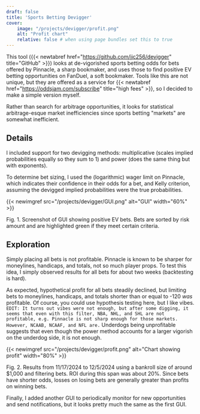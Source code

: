 ```yaml
---
draft: false
title: 'Sports Betting Devigger'
cover:
    image: "/projects/devigger/profit.png"
    alt: "Profit chart"
    relative: false # when using page bundles set this to true
---
```


This tool ({{< newtabref href="https://github.com/jjc256/devigger" title="GitHub" >}}) looks at de-vigorished sports betting odds for bets offered by Pinnacle, a sharp bookmaker, and uses those to find positive EV betting opportunities on FanDuel, a soft bookmaker. Tools like this are not unique, but they are offered as a service for {{< newtabref href="https://oddsjam.com/subscribe" title="high fees" >}}, so I decided to make a simple version myself.

Rather than search for arbitrage opportunities, it looks for statistical arbitrage-esque market inefficiencies since sports betting "markets" are somewhat inefficient.

## Details

I included support for two devigging methods: multiplicative (scales implied probabilities equally so they sum to 1) and power (does the same thing but with exponents).

To determine bet sizing, I used the (logarithmic) wager limit on Pinnacle, which indicates their confidence in their odds for a bet, and Kelly criterion, assuming the devigged implied probabilities were the true probabilities.

{{< newimgref src="/projects/devigger/GUI.png" alt="GUI" width="60%" >}}
<figcaption>Fig. 1. Screenshot of GUI showing positive EV bets. Bets are sorted by risk amount and are highlighted green if they meet certain criteria.</figcaption>

## Exploration

Simply placing all bets is not profitable. Pinnacle is known to be sharper for moneylines, handicaps, and totals, not so much player props. To test this idea, I simply observed results for all bets for about two weeks (backtesting is hard).

As expected, hypothetical profit for all bets steadily declined, but limiting bets to moneylines, handicaps, and totals shorter than or equal to -120 *was* profitable. Of course, you could use hypothesis testing here, but I like vibes. `EDIT: It turns out vibes were not enough, but after some digging, it seems that even with this filter, NBA, NHL, and SHL are not profitable, e.g. Pinnacle is not sharp enough for those markets. However, NCAAB, NCAAF, and NFL are.` Underdogs being unprofitable suggests that even though the power method accounts for a larger vigorish on the underdog side, it is not enough.

{{< newimgref src="/projects/devigger/profit.png" alt="Chart showing profit" width="80%" >}}
<figcaption>Fig. 2. Results from 11/17/2024 to 12/5/2024 using a bankroll size of around $1,000 and filtering bets. ROI during this span was about 20%. Since bets have shorter odds, losses on losing bets are generally greater than profits on winning bets.</figcaption>

Finally, I added another GUI to periodically monitor for new opportunities and send notifications, but it looks pretty much the same as the first GUI.